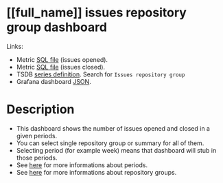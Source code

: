 <h1 id="dashboard-header">[[full_name]] issues repository group dashboard</h1>
<p>Links:</p>
<ul>
<li>Metric <a href="https://github.com/cncf/devstats/blob/master/metrics/shared/issues_opened.sql" target="_blank">SQL file</a> (issues opened).</li>
<li>Metric <a href="https://github.com/cncf/devstats/blob/master/metrics/shared/issues_closed.sql" target="_blank">SQL file</a> (issues closed).</li>
<li>TSDB <a href="https://github.com/cncf/devstats/blob/master/metrics/shared/metrics.yaml" target="_blank">series definition</a>. Search for <code>Issues repository group</code></li>
<li>Grafana dashboard <a href="https://github.com/cncf/devstats/blob/master/grafana/dashboards/[[lower_name]]/issues-repository-group.json" target="_blank">JSON</a>.</li>
</ul>
<h1 id="description">Description</h1>
<ul>
<li>This dashboard shows the number of issues opened and closed in a given periods.</li>
<li>You can select single repository group or summary for all of them.</li>
<li>Selecting period (for example week) means that dashboard will stub in those periods.</li>
<li>See <a href="https://github.com/cncf/devstats/blob/master/docs/periods.md" target="_blank">here</a> for more informations about periods.</li>
<li>See <a href="https://github.com/cncf/devstats/blob/master/docs/repository_groups.md" target="_blank">here</a> for more informations about repository groups.</li>
</ul>
